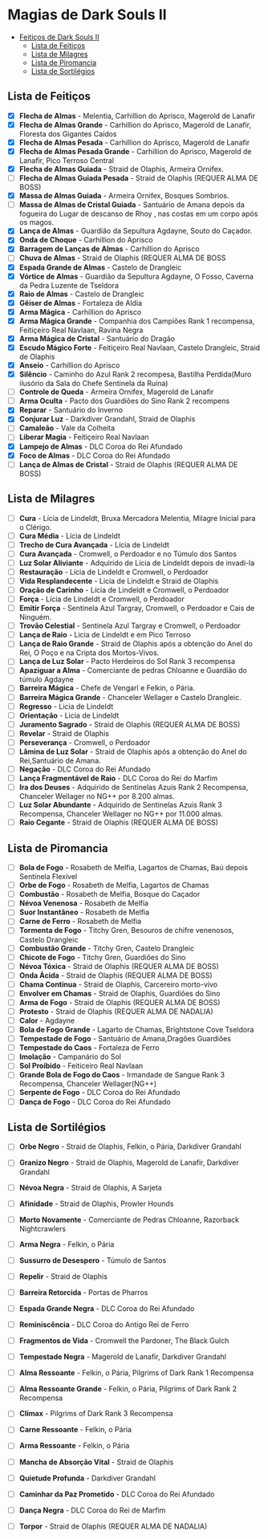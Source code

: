 
# Magias de Dark Souls II

<!-- TOC -->
- [Feitiços de Dark Souls II](#feitiços-de-dark-souls-ii)
  - [Lista de Feitiços](#lista-de-feitiços)
  - [Lista de Milagres](#lista-de-milagres)
  - [Lista de Piromancia](#lista-de-piromancia)
  - [Lista de Sortilégios](#lista-de-sortilégios)
<!-- /TOC -->

## Lista de Feitiços

- [x] **Flecha de Almas** - Melentia, Carhillion do Aprisco, Magerold de Lanafir
- [x] **Flecha de Almas Grande** - Carhillion do Aprisco, Magerold de Lanafir, Floresta dos Gigantes Caídos
- [x] **Flecha de Almas Pesada** - Carhillion do Aprisco, Magerold de Lanafir
- [x] **Flecha de Almas Pesada Grande** - Carhillion do Aprisco, Magerold de Lanafir, Pico Terroso Central
- [x] **Flecha de Almas Guiada** - Straid de Olaphis, Armeira Ornifex.
- [ ] **Flecha de Almas Guiada Pesada** - Straid de Olaphis (REQUER ALMA DE BOSS)
- [x] **Massa de Almas Guiada** - Armeira Ornifex, Bosques Sombrios.	
- [ ] **Massa de Almas de Cristal Guiada** - Santuário de Amana depois da fogueira do Lugar de descanso de Rhoy , nas costas em um corpo após os magos.
- [x] **Lança de Almas** - Guardião da Sepultura Agdayne, Souto do Caçador.
- [x] **Onda de Choque** - Carhillion do Aprisco
- [x] **Barragem de Lanças de Almas** - Carhillion do Aprisco
- [ ] **Chuva de Almas** - Straid de Olaphis (REQUER ALMA DE BOSS
- [x] **Espada Grande de Almas** - Castelo de Drangleic
- [x] **Vórtice de Almas** - Guardião da Sepultura Agdayne, O Fosso, Caverna da Pedra Luzente de Tseldora
- [x] **Raio de Almas** - Castelo de Drangleic
- [x] **Gêiser de Almas** - Fortaleza de Aldia
- [x] **Arma Mágica** - Carhillion do Aprisco
- [x] **Arma Mágica Grande** - Companhia dos Campiões Rank 1 recompensa, Feitiçeiro Real Navlaan, Ravina Negra
- [x] **Arma Mágica de Cristal** - Santuário do Dragão
- [x] **Escudo Mágico Forte** - Feitiçeiro Real Navlaan, Castelo Drangleic, Straid de Olaphis
- [x] **Anseio** - Carhillion do Aprisco
- [x] **Silêncio** - Caminho do  Azul Rank 2 recompesa, Bastilha Perdida(Muro ilusório da Sala do Chefe Sentinela da Ruína)
- [ ] **Controle de Queda** - Armeira Ornifex, Magerold de Lanafir
- [ ] **Arma Oculta** - Pacto dos Guardiões do Sino Rank 2 recompens
- [x]  **Reparar** - Santuário do Inverno
- [x] **Conjurar Luz** - Darkdiver Grandahl, Straid de Olaphis
- [ ] **Camaleão** - Vale da Colheita
- [ ] **Liberar Magia** - Feitiçeiro Real Navlaan
- [x] **Lampejo de Almas** -  DLC Coroa do Rei Afundado
- [x] **Foco de Almas** -  DLC Coroa do Rei Afundado
- [ ] **Lança de Almas de Cristal** - Straid de Olaphis (REQUER ALMA DE BOSS)

## Lista de Milagres

- [ ] **Cura** - Lícia de Lindeldt, Bruxa Mercadora Melentia, Milagre Inicial para o Clérigo.
- [ ] **Cura Média** - Lícia de Lindeldt
- [ ] **Trecho de Cura Avançada** - Lícia de Lindeldt
- [ ] **Cura Avançada** - Cromwell, o Perdoador e no Túmulo dos Santos
- [ ] **Luz Solar Aliviante** - Adquirido de Lícia de Lindeldt depois de invadi-la
- [ ] **Restauração** - Lícia de Lindeldt e Cromwell, o Perdoador
- [ ] **Vida Resplandecente** -  Licia de Lindeldt e Straid de Olaphis
- [ ] **Oração de Carinho** - Lícia de Lindeldt e Cromwell, o Perdoador
- [ ] **Força** - Lícia de Lindeldt e Cromwell, o Perdoador
- [ ] **Emitir Força** - Sentinela Azul Targray, Cromwell, o Perdoador e Cais de Ninguém.
- [ ] **Trovão Celestial** - Sentinela Azul Targray e Cromwell, o Perdoador
- [ ] **Lança de Raio** - Licia de Lindeldt e em Pico Terroso
- [ ] **Lança de Raio Grande** - Straid de Olaphis após a obtenção do Anel do Rei, O Poço e na Cripta dos Mortos-Vivos.
- [ ] **Lança de Luz Solar** - Pacto Herdeiros do Sol Rank 3 recompensa
- [ ] **Apaziguar a Alma** - Comerciante de pedras Chloanne e Guardião do túmulo Agdayne
- [ ] **Barreira Mágica** - Chefe de Vengarl e Felkin, o Pária.
- [ ] **Barreira Mágica Grande** - Chanceler Wellager e Castelo Drangleic.
- [ ] **Regresso** - Licia de Lindeldt 
- [ ] **Orientação** - Licia de Lindeldt 
- [ ] **Juramento Sagrado** - Straid de Olaphis (REQUER ALMA DE BOSS)
- [ ] **Revelar** - Straid de Olaphis
- [ ] **Perseverança** - Cromwell, o Perdoador
- [ ] **Lâmina de Luz Solar** - Straid de Olaphis após a obtenção do Anel do Rei,Santuário de Amana.
- [ ] **Negação** - DLC Coroa do Rei Afundado
- [ ] **Lança Fragmentável de Raio** - DLC Coroa do Rei do Marfim
- [ ] **Ira dos Deuses** - Adquirido de Sentinelas Azuis Rank 2 Recompensa, Chanceler Wellager no NG++ por 8.200 almas.
- [ ] **Luz Solar Abundante** - Adquirido de Sentinelas Azuis Rank 3 Recompensa, Chanceler Wellager no NG++ por 11.000 almas.
- [ ] **Raio Cegante** - Straid de Olaphis (REQUER ALMA DE BOSS)

## Lista de Piromancia

- [ ] **Bola de Fogo** - Rosabeth de Melfia, Lagartos de Chamas, Baú depois Sentinela Flexível
- [ ] **Orbe de Fogo** - Rosabeth de Melfia, Lagartos de Chamas
- [ ] **Combustão** - Rosabeth de Melfia, Bosque do Caçador
- [ ] **Névoa Venenosa** - Rosabeth de Melfia
- [ ] **Suor Instantâneo** - Rosabeth de Melfia
- [ ] **Carne de Ferro** - Rosabeth de Melfia
- [ ] **Tormenta de Fogo** - Titchy Gren, Besouros de chifre venenosos, Castelo Drangleic
- [ ] **Combustão Grande** - Titchy Gren, Castelo Drangleic
- [ ] **Chicote de Fogo** - Titchy Gren, Guardiões do Sino
- [ ] **Névoa Tóxica** - Straid de Olaphis (REQUER ALMA DE BOSS)
- [ ] **Onda Ácida** - Straid de Olaphis (REQUER ALMA DE BOSS)
- [ ] **Chama Contínua** - Straid de Olaphis, Carcereiro morto-vivo
- [ ] **Envolver em Chamas** - Straid de Olaphis, Guardiões do Sino
- [ ] **Arma de Fogo** - Straid de Olaphis (REQUER ALMA DE BOSS)
- [ ] **Protesto** - Straid de Olaphis (REQUER ALMA DE NADALIA)
- [ ] **Calor** - Agdayne
- [ ] **Bola de Fogo Grande** - Lagarto de Chamas, Brightstone Cove Tseldora
- [ ] **Tempestade de Fogo** - Santuário de Amana,Dragões Guardiões
- [ ] **Tempestade do Caos** - Fortaleza de Ferro
- [ ] **Imolação** - Campanário do Sol
- [ ] **Sol Proibido** - Feiticeiro Real Navlaan
- [ ] **Grande Bola de Fogo do Caos** - Irmandade de Sangue Rank 3 Recompensa, Chanceler Wellager(NG++)
- [ ] **Serpente de Fogo** - DLC Coroa do Rei Afundado
- [ ] **Dança de Fogo** - DLC Coroa do Rei Afundado

## Lista de Sortilégios

- [ ] **Orbe Negro** - Straid de Olaphis, Felkin, o Pária, Darkdiver Grandahl
- [ ] **Granizo Negro** - Straid de Olaphis, Magerold de Lanafir, Darkdiver Grandahl
- [ ] **Névoa Negra** - Straid de Olaphis, A Sarjeta
- [ ] **Afinidade** - Straid de Olaphis, Prowler Hounds
- [ ] **Morto Novamente** - Comerciante de Pedras Chloanne, Razorback Nightcrawlers
- [ ] **Arma Negra** - Felkin, o Pária
- [ ] **Sussurro de Desespero** - Túmulo de Santos
- [ ] **Repelir** - Straid de Olaphis
- [ ] **Barreira Retorcida** - Portas de Pharros
- [ ] **Espada Grande Negra** - DLC Coroa do Rei Afundado
- [ ] **Reminiscência** - DLC Coroa do Antigo Rei de Ferro
- [ ] **Fragmentos de Vida** - Cromwell the Pardoner, The Black Gulch
- [ ] **Tempestade Negra** - Magerold de Lanafir, Darkdiver Grandahl
- [ ] **Alma Ressoante** - Felkin, o Pária, Pilgrims of Dark Rank 1 Recompensa
- [ ] **Alma Ressoante Grande** - Felkin, o Pária, Pilgrims of Dark Rank 2 Recompensa
- [ ] **Clímax** - Pilgrims of Dark Rank 3 Recompensa
- [ ] **Carne Ressoante** - Felkin, o Pária
- [ ] **Arma Ressoante** - Felkin, o Pária
- [ ] **Mancha de Absorção Vital** - Straid de Olaphis
- [ ] **Quietude Profunda** - Darkdiver Grandahl
- [ ] **Caminhar da Paz Prometido** - DLC Coroa do Rei Afundado
- [ ] **Dança Negra** - DLC Coroa do Rei de Marfim
- [ ] **Torpor** - Straid de Olaphis (REQUER ALMA DE NADALIA)

